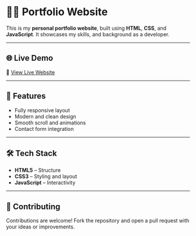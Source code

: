 # 🧑‍💻 Portfolio Website

This is my **personal portfolio website**, built using **HTML**, **CSS**, and **JavaScript**. It showcases my skills, and background as a developer.


---

## 🌐 Live Demo

🔗 [View Live Website]([https://your-portfolio-live-link.com](https://akshai-krishna-2003.netlify.app/))

---

## 🚀 Features

- Fully responsive layout
- Modern and clean design
- Smooth scroll and animations
- Contact form integration 

---

## 🛠️ Tech Stack

- **HTML5** – Structure
- **CSS3** – Styling and layout
- **JavaScript** – Interactivity

---

## 🤝 Contributing

Contributions are welcome! Fork the repository and open a pull request with your ideas or improvements.

